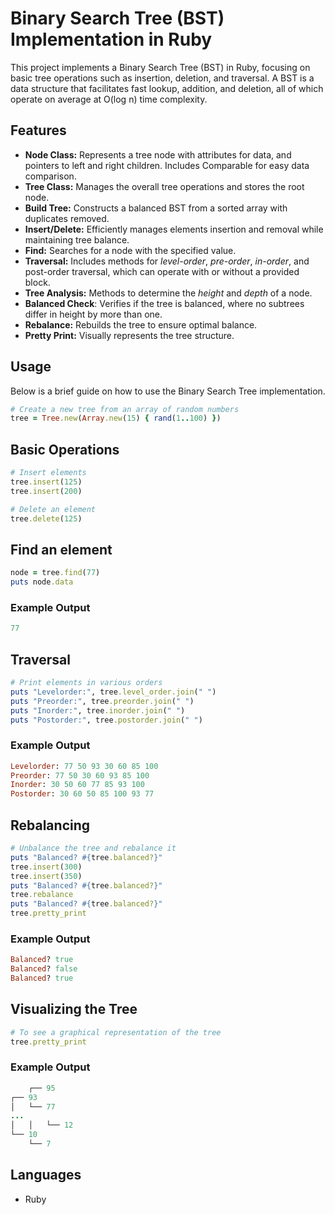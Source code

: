 # Binary Search Tree (BST) Implementation in Ruby

This project implements a Binary Search Tree (BST) in Ruby, focusing on basic tree operations such as insertion, deletion, and traversal. A BST is a data structure that facilitates fast lookup, addition, and deletion, all of which operate on average at O(log n) time complexity.

## Features

- **Node Class:** Represents a tree node with attributes for data, and pointers to left and right children. Includes Comparable for easy data comparison.
- **Tree Class:** Manages the overall tree operations and stores the root node.
- **Build Tree:** Constructs a balanced BST from a sorted array with duplicates removed.
- **Insert/Delete:** Efficiently manages elements insertion and removal while maintaining tree balance.
- **Find:** Searches for a node with the specified value.
- **Traversal:** Includes methods for _level-order_, _pre-order_, _in-order_, and post-order traversal, which can operate with or without a provided block.
- **Tree Analysis:** Methods to determine the _height_ and _depth_ of a node.
- **Balanced Check**: Verifies if the tree is balanced, where no subtrees differ in height by more than one.
- **Rebalance:** Rebuilds the tree to ensure optimal balance.
- **Pretty Print:** Visually represents the tree structure.

## Usage

Below is a brief guide on how to use the Binary Search Tree implementation.

```ruby
# Create a new tree from an array of random numbers
tree = Tree.new(Array.new(15) { rand(1..100) })
```

## Basic Operations

```ruby
# Insert elements
tree.insert(125)
tree.insert(200)

# Delete an element
tree.delete(125)
```

## Find an element

```ruby
node = tree.find(77)
puts node.data
```

### Example Output

```ruby
77
```

## Traversal

```ruby
# Print elements in various orders
puts "Levelorder:", tree.level_order.join(" ")
puts "Preorder:", tree.preorder.join(" ")
puts "Inorder:", tree.inorder.join(" ")
puts "Postorder:", tree.postorder.join(" ")
```

### Example Output

```ruby
Levelorder: 77 50 93 30 60 85 100
Preorder: 77 50 30 60 93 85 100
Inorder: 30 50 60 77 85 93 100
Postorder: 30 60 50 85 100 93 77
```

## Rebalancing

```ruby
# Unbalance the tree and rebalance it
puts "Balanced? #{tree.balanced?}"
tree.insert(300)
tree.insert(350)
puts "Balanced? #{tree.balanced?}"
tree.rebalance
puts "Balanced? #{tree.balanced?}"
tree.pretty_print
```

### Example Output

```ruby
Balanced? true
Balanced? false
Balanced? true
```

## Visualizing the Tree

```ruby
# To see a graphical representation of the tree
tree.pretty_print
```

### Example Output

```ruby
    ┌── 95
┌── 93
│   └── 77
...
│   │   └── 12
└── 10
    └── 7
```

## Languages

- Ruby
